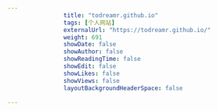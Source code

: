 ---
                title: "todreamr.github.io"
                tags: [个人网站]
                externalUrl: "https://todreamr.github.io/"
                weight: 691
                showDate: false
                showAuthor: false
                showReadingTime: false
                showEdit: false
                showLikes: false
                showViews: false
                layoutBackgroundHeaderSpace: false
                ---

